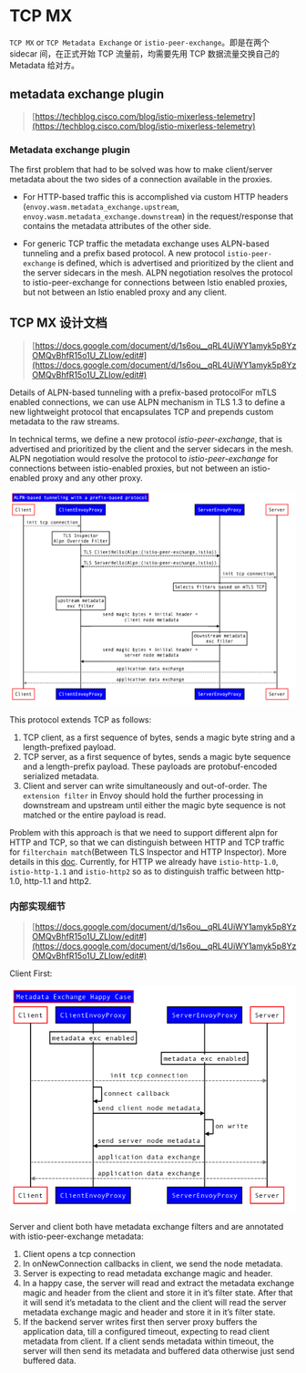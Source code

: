 # TCP MX

`TCP MX` or `TCP Metadata Exchange` or `istio-peer-exchange`。即是在两个 sidecar 间，在正式开始 TCP 流量前，均需要先用 TCP 数据流量交换自己的 Metadata 给对方。

## metadata exchange plugin

> [https://techblog.cisco.com/blog/istio-mixerless-telemetry](https://techblog.cisco.com/blog/istio-mixerless-telemetry)

### Metadata exchange plugin

The first problem that had to be solved was how to make client/server metadata about the two sides of a connection available in the proxies.

- For HTTP-based traffic this is accomplished via custom HTTP headers (`envoy.wasm.metadata_exchange.upstream`, `envoy.wasm.metadata_exchange.downstream`) in the request/response that contains the metadata attributes of the other side.

- For generic TCP traffic the metadata exchange uses ALPN-based tunneling and a prefix based protocol. A new protocol `istio-peer-exchange` is defined, which is advertised and prioritized by the client and the server sidecars in the mesh. ALPN negotiation resolves the protocol to istio-peer-exchange for connections between Istio enabled proxies, but not between an Istio enabled proxy and any client. 


## TCP MX 设计文档

> [https://docs.google.com/document/d/1s6ou__qRL4UiWY1amyk5p8YzOMQvBhfR15o1U_ZLIow/edit#](https://docs.google.com/document/d/1s6ou__qRL4UiWY1amyk5p8YzOMQvBhfR15o1U_ZLIow/edit#)

Details of ALPN-based tunneling with a prefix-based protocolFor mTLS enabled connections, we can use ALPN mechanism in TLS 1.3 to define a new lightweight protocol that encapsulates TCP and prepends custom metadata to the raw streams.

In technical terms, we define a new protocol *istio-peer-exchange*, that is advertised and prioritized by the client and the server sidecars in the mesh. ALPN negotiation would resolve the protocol to *istio-peer-exchange* for connections between istio-enabled proxies, but not between an istio-enabled proxy and any other proxy.

![img](tcp-mx.assets/rxEGb-ECOaUGQ_J_HcWZFb8cgZOPZ6KQJsEK1Nut4W07qWP5vAnuvZZVW5c6IuFfBdbkZrrs_IbNUORO4iEWQZW1KgBg8277FFOKM10462zjRWdTQlt3nSDYQHsdz329o76VID_39a1qlQUUN9DzhT4YKHRpGDFWSZFAna9sObUCI4dqOSvQYjerrdDhBw.png)

This protocol extends TCP as follows:

1. TCP client, as a first sequence of bytes, sends a magic byte string and a length-prefixed payload.
2. TCP server, as a first sequence of bytes, sends a magic byte sequence and a length-prefix payload. These payloads are protobuf-encoded serialized metadata.
3. Client and server can write simultaneously and out-of-order. The `extension filter` in Envoy should hold the further processing in downstream and upstream until either the magic byte sequence is not matched or the entire payload is read.

Problem with this approach is that we need to support different alpn for HTTP and TCP, so that we can distinguish between HTTP and TCP traffic for `filterchain match`(Between TLS Inspector and HTTP Inspector). More details in this [doc](https://docs.google.com/document/d/1l0oVAneaLLp9KjVOQSb3bwnJJpjyxU_xthpMKFM_l7o/edit#). Currently, for HTTP we already have `istio-http-1.0`, `istio-http-1.1` and `istio-http2` so as to distinguish traffic between http-1.0, http-1.1 and http2.



### 内部实现细节

> [https://docs.google.com/document/d/1s6ou__qRL4UiWY1amyk5p8YzOMQvBhfR15o1U_ZLIow/edit#](https://docs.google.com/document/d/1s6ou__qRL4UiWY1amyk5p8YzOMQvBhfR15o1U_ZLIow/edit#)

Client First:

![img](tcp-mx.assets/9DtMTS-9gfUjmTTEiGpTMds5JO47QJHhKsTQYNwwxzEmd5QBkRMgAx5a9YcT5kp_SL1StRi0glWVPaQ_KhfVX820pCbeUERSQvXz9r3uKrTrg5jsKAOSL-oVTnXVoA9JOK3Q_WUh_SwHpDoZY2dsZEwNobusyjqcNA0hS1n4i639P1LKPUbLiBZ6goNMng.png)

Server and client both have metadata exchange filters and are annotated  with  istio-peer-exchange metadata:



1. Client opens a tcp connection
2. In onNewConnection callbacks in client, we send the node metadata.
3. Server is expecting to read metadata exchange magic and header.
4. In a happy case, the server will read and extract the metadata exchange magic and header from the client and store it in it’s filter state. After that it will send it’s metadata to the client and the client will read the server metadata exchange magic and header and store it in it’s filter state.
5. If the backend server writes first then server proxy buffers the application data, till a configured timeout, expecting to read client metadata from client. If a client sends metadata within timeout, the server will then send its metadata and buffered data otherwise just send buffered data.





